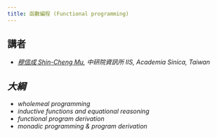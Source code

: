 ```yaml
---
title: 函數編程 (Functional programming)
---
```


## 講者

- [<i class="fa fa-globe fa-fw"/>穆信成 Shin-Cheng Mu](http://www.iis.sinica.edu.tw/~scm/), 中研院資訊所 IIS, Academia Sinica, Taiwan

## 大綱

+ wholemeal programming
+ inductive functions and equational reasoning
+ functional program derivation
+ monadic programming & program derivation
